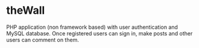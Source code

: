 # theWall
PHP application (non framework based) with user authentication and MySQL database. Once registered users can sign in, make 
posts and other users can comment on them.

